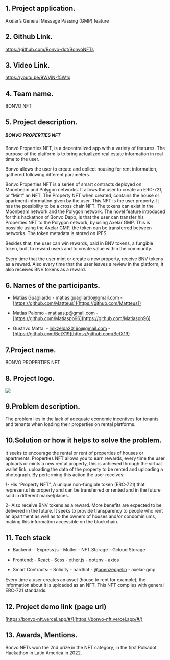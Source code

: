 ## 1. Project application.

Axelar’s General Message Passing (GMP) feature

  

## 2. Github Link.

https://github.com/Bonvo-dot/BonvoNFTs

  

## 3. Video Link.

https://youtu.be/9WVjN-f5W1g

  

## 4. Team name.

BONVO NFT

  

## 5. Project description.

##### BONVO PROPERTIES NFT

Bonvo Properties NFT, is a decentralized app with a variety of features. The purpose of the platform is to bring actualized real estate information in real time to the user.

Bonvo allows the user to create and collect housing for rent information, gathered following different parameters.

Bonvo Properties NFT is a series of smart contracts deployed on Moonbeam and Polygon networks. It allows the user to create an ERC-721, or “Mint” an NFT. The Property NFT when created, contains the house or apartment information given by the user. This NFT is the user property. It has the possibility to be a cross chain NFT. The tokens can exist in the Moonbeam network and the Polygon network. The novel feature introduced for this hackathon of Bonvo Dapp, is that the user can transfer his Properties NFT to the Polygon network, by using Axelar GMP. This is possible using the Axelar GMP, the token can be transferred between networks. The token metadata is stored on IPFS.

Besides that, the user can win rewards, paid in BNV tokens, a fungible token, built to reward users and to create value within the community.

Every time that the user mint or create a new property, receive BNV tokens as a reward. Also every time that the user leaves a review in the platform, it also receives BNV tokens as a reward.

  
  

## 6. Names of the participants.

- Matias Guagliardo - [matias.guagliardo@gmail.com](mailto:matias.guagliardo@gmail.com) - [https://github.com/Mattteus1](https://github.com/Mattteus1)

- Matías Palomo - [matiaas.p@gmail.com](mailto:matiaas.p@gmail.com) - [https://github.com/Matiaspp96](https://github.com/Matiaspp96)

- Gustavo Matta. - [linkzelda2016o@gmail.com](mailto:linkzelda2016o@gmail.com) - [https://github.com/BetX19](https://github.com/BetX19)


## 7.Project name.

BONVO PROPERTIES NFT

  
  
  
  
  
  
  
  
  
  
  
  
  
  
  

## 8. Project logo.

  
  
  
  
  
![](https://lh5.googleusercontent.com/aKFuNXMVmRhBBDFPL6gs09Iii4QDnKI2nlCD_GC6pXXkRzMlaTaHL9Pf34MjZo9R-TsvTRoIJeQ32OpFzujlw_iUK3_9n5sUihqzzdUus7Zg4iQOqmYbB_ey8wqBsj6nmuOrgKNLayw594eThu1XRJ3oWE0hLPnkwKMSGQYi1joS2R80jDBsqFND3Df3zg)  
  
  
  
  
  
  
  
  
  
  
  
  
  
  
  
  
  
  
  

## 9.Problem description.

  

The problem lies in the lack of adequate economic incentives for tenants and tenants when loading their properties on rental platforms.

  
  

## 10.Solution or how it helps to solve the problem.

  

It seeks to encourage the rental or rent of properties of houses or apartments. Properties NFT allows you to earn rewards, every time the user uploads or mints a new rental property, this is achieved through the virtual wallet link, uploading the data of the property to be rented and uploading a photograph. By performing this action the user receives:

  

1- His “Property NFT”, A unique non-fungible token (ERC-721) that represents his property and can be transferred or rented and in the future sold in different marketplaces.

2- Also receive BNV tokens as a reward. More benefits are expected to be delivered in the future. It seeks to provide transparency to people who rent an apartment as well as to the owners of houses and/or condominiums, making this information accessible on the blockchain.

  
  
  

## 11. Tech stack

-   Backend: - Express.js - Multer - NFT.Storage - Gcloud Storage
    
-   Frontend: - React - Scss - ether.js - dotenv - axios
    
-   Smart Contracts: - Solidity - hardhat - [@openzeppelin](https://t.me/openzeppelin) - axelar-gmp
    

Every time a user creates an asset (house to rent for example), the information about it is uploaded as an NFT. This NFT complies with general ERC-721 standards.

  

## 12. Project demo link (page url)

[https://bonvo-nft.vercel.app/#/](https://bonvo-nft.vercel.app/#/)

  

## 13. Awards, Mentions.

Bonvo NFTs won the 2nd prize in the NFT category, in the first Polkadot Hackathon in Latin America in 2022.

